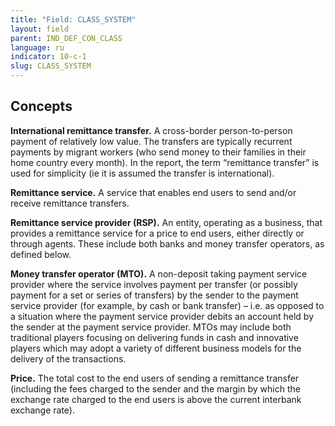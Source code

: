 ```yaml
---
title: "Field: CLASS_SYSTEM"
layout: field
parent: IND_DEF_CON_CLASS
language: ru
indicator: 10-c-1
slug: CLASS_SYSTEM
---
```

## Concepts

**International remittance transfer.** A cross-border person-to-person payment of relatively low value. The transfers are typically recurrent payments by migrant workers (who send money to their families in their home country every month). In the report, the term “remittance transfer” is used for simplicity (ie it is assumed the transfer is international).

**Remittance service.** A service that enables end users to send and/or receive remittance transfers.

**Remittance service provider (RSP).** An entity, operating as a business, that provides a remittance service for a price to end users, either directly or through agents. These include both banks and money transfer operators, as defined below.

**Money transfer operator (MTO).** A non-deposit taking payment service provider where the service involves payment per transfer (or possibly payment for a set or series of transfers) by the sender to the payment service provider (for example, by cash or bank transfer) – i.e. as opposed to a situation where the payment service provider debits an account held by the sender at the payment service provider. MTOs may include both traditional players focusing on delivering funds in cash and innovative players which may adopt a variety of different business models for the delivery of the transactions.

**Price.** The total cost to the end users of sending a remittance transfer (including the fees charged to the sender and the margin by which the exchange rate charged to the end users is above the current interbank exchange rate).
